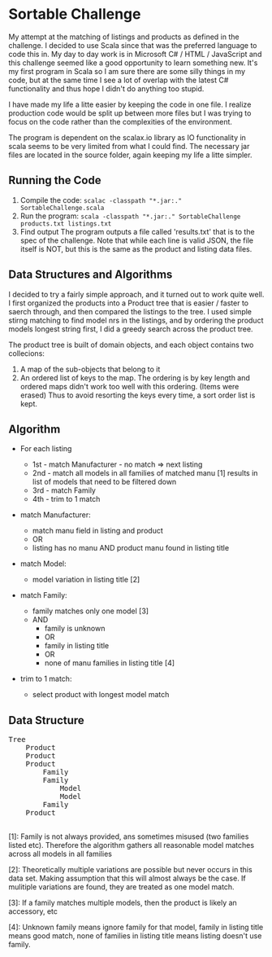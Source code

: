 Sortable Challenge
==================

My attempt at the matching of listings and products as defined in the challenge. I decided to use Scala since that was the preferred language to code this in. My day to day work is in Microsoft C# / HTML / JavaScript and this challenge seemed like a good opportunity to learn something new.  It's my first program in Scala so I am sure there are some silly things in my code, but at the same time I see a lot of overlap with the latest C# functionality and thus hope I didn't do anything too stupid. 

I have made my life a litte easier by keeping the code in one file. I realize production code would be split up between more files but I was trying to focus on the code rather than the complexities of the environment. 

The program is dependent on the scalax.io library as IO functionality in scala seems to be very limited from what I could find. The necessary jar files are located in the source folder, again keeping my life a litte simpler. 

Running the Code
----------------

1. Compile the code:
	`scalac -classpath "*.jar:." SortableChallenge.scala`
2. Run the program:
	`scala -classpath "*.jar:." SortableChallenge products.txt listings.txt`
3. Find output 
	The program outputs a file called 'results.txt' that is to the spec of the challenge. Note that while each line is valid JSON, the file itself is NOT, but this is the same as the product and listing data files. 

Data Structures and Algorithms
------------------------------
I decided to try a fairly simple approach, and it turned out to work quite well. I first organized the products into a Product tree that is easier / faster to saerch through, and then compared the listings to the tree. I used simple stirng matching to find model nrs in the listings, and by ordering the product models longest string first, I did a greedy search across the product tree. 

The product tree is built of domain objects, and each object contains two collecions: 
1. A map of the sub-objects that belong to it
2. An ordered list of keys to the map. The ordering is by key length and ordered maps didn't work too well with this ordering. (Items were erased) Thus to avoid resorting the keys every time, a sort order list is kept.

Algorithm
---------
* For each listing
	* 1st - match Manufacturer - no match => next listing
	* 2nd - match all models in all families of matched manu [1]
		  results in list of models that need to be filtered down
	* 3rd - match Family
	* 4th - trim to 1 match


* match Manufacturer:
	* match manu field in listing and product
	* OR
	* listing has no manu AND product manu found in listing title

* match Model:
	* model variation in listing title [2]  

* match Family:
	* family matches only one model [3]
	* AND
		* family is unknown 
		* OR
		* family in listing title
		* OR
		* none of manu families in listing title [4]

* trim to 1 match:
	* select product with longest model match

Data Structure
--------------
<pre>
Tree
	Product
	Product
	Product
		Family
		Family
			Model
			Model
		Family
	Product

</pre>






[1]: Family is not always provided, ans sometimes misused (two families listed etc). Therefore the algorithm gathers all reasonable model matches across all models in all families

[2]: Theoretically multiple variations are possible but never occurs in this data set. Making assumption that this will almost always be the case. If mulitiple variations are found, they are treated as one model match.

[3]: If a family  matches multiple models, then the product is likely an accessory, etc

[4]: Unknown family means ignore family for that model, family in listing title means good match, none of families in listing title means listing doesn't use family.